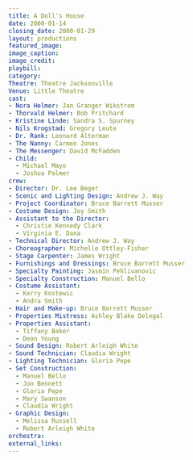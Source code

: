 ```yaml
---
title: A Doll's House
date: 2000-01-14
closing_date: 2000-01-29
layout: productions
featured_image:
image_caption:
image_credit:
playbill:
category:
Theatre: Theatre Jacksonville
Venue: Little Theatre
cast:
- Nora Helmer: Jan Granger Wikstrom
- Thorvald Helmer: Bob Pritchard
- Kristine Linde: Sandra S. Spurney
- Nils Krogstad: Gregory Leute
- Dr. Rank: Leonard Alterman
- The Nanny: Carmen Jones
- The Messenger: David McFadden
- Child:
  - Michael Mayo
  - Joshua Palmer
crew:
- Director: Dr. Lee Beger
- Scenic and Lighting Design: Andrew J. Way
- Project Coordinator: Bruce Barrett Musser
- Costume Design: Joy Smith
- Assistant to the Director:
  - Christie Kennedy Clark
  - Virginia E. Dana
- Technical Director: Andrew J. Way
- Choreographer: Michelle Ottley-Fisher
- Stage Carpenter: James Wright
- Furnishings and Dressings: Bruce Barrett Musser
- Specialty Painting: Jasmin Pehlivanovic
- Specialty Construction: Manuel Bello
- Costume Assistant:
  - Kerry Kostewic
  - Andra Smith
- Hair and Make-up: Bruce Barrett Musser
- Properties Mistress: Ashley Blake Delegal
- Properties Assistant:
  - Tiffany Baker
  - Deon Young
- Sound Design: Robert Arleigh White
- Sound Technician: Claudia Wright
- Lighting Technician: Gloria Pepe
- Set Construction:
  - Manuel Bello
  - Jon Bennett
  - Gloria Pepe
  - Mary Swanson
  - Claudia Wright
- Graphic Design:
  - Melissa Russell
  - Robert Arleigh White
orchestra:
external_links:
---
```

